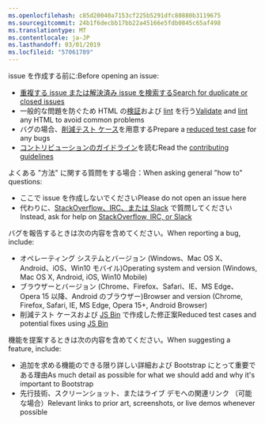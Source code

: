 ```yaml
---
ms.openlocfilehash: c85d20040a7153cf225b5291dfc80880b3119675
ms.sourcegitcommit: 24b1f6decbb17bb22a45166e5fdb0845c65af498
ms.translationtype: MT
ms.contentlocale: ja-JP
ms.lasthandoff: 03/01/2019
ms.locfileid: "57061789"
---
```

<span data-ttu-id="a7fed-101">issue を作成する前に:</span><span class="sxs-lookup"><span data-stu-id="a7fed-101">Before opening an issue:</span></span>

- [<span data-ttu-id="a7fed-102">重複する issue または解決済み issue を検索する</span><span class="sxs-lookup"><span data-stu-id="a7fed-102">Search for duplicate or closed issues</span></span>](https://github.com/twbs/bootstrap/issues?utf8=%E2%9C%93&q=is%3Aissue)
- <span data-ttu-id="a7fed-103">一般的な問題を防ぐため HTML の[検証](http://validator.w3.org/nu/)および [lint](https://github.com/twbs/bootlint#in-the-browser) を行う</span><span class="sxs-lookup"><span data-stu-id="a7fed-103">[Validate](http://validator.w3.org/nu/) and [lint](https://github.com/twbs/bootlint#in-the-browser) any HTML to avoid common problems</span></span>
- <span data-ttu-id="a7fed-104">バグの場合、[削減テスト ケース](https://css-tricks.com/reduced-test-cases/)を用意する</span><span class="sxs-lookup"><span data-stu-id="a7fed-104">Prepare a [reduced test case](https://css-tricks.com/reduced-test-cases/) for any bugs</span></span>
- <span data-ttu-id="a7fed-105">[コントリビューションのガイドライン](https://github.com/twbs/bootstrap/blob/master/CONTRIBUTING.md)を読む</span><span class="sxs-lookup"><span data-stu-id="a7fed-105">Read the [contributing guidelines](https://github.com/twbs/bootstrap/blob/master/CONTRIBUTING.md)</span></span>

<span data-ttu-id="a7fed-106">よくある "方法" に関する質問をする場合：</span><span class="sxs-lookup"><span data-stu-id="a7fed-106">When asking general "how to" questions:</span></span>

- <span data-ttu-id="a7fed-107">ここで issue を作成しないでください</span><span class="sxs-lookup"><span data-stu-id="a7fed-107">Please do not open an issue here</span></span>
- <span data-ttu-id="a7fed-108">代わりに、[StackOverflow、IRC、または Slack](https://github.com/twbs/bootstrap/blob/master/README.md#community) で質問してください</span><span class="sxs-lookup"><span data-stu-id="a7fed-108">Instead, ask for help on [StackOverflow, IRC, or Slack](https://github.com/twbs/bootstrap/blob/master/README.md#community)</span></span>

<span data-ttu-id="a7fed-109">バグを報告するときは次の内容を含めてください。</span><span class="sxs-lookup"><span data-stu-id="a7fed-109">When reporting a bug, include:</span></span>

- <span data-ttu-id="a7fed-110">オペレーティング システムとバージョン (Windows、Mac OS X、Android、iOS、Win10 モバイル)</span><span class="sxs-lookup"><span data-stu-id="a7fed-110">Operating system and version (Windows, Mac OS X, Android, iOS, Win10 Mobile)</span></span>
- <span data-ttu-id="a7fed-111">ブラウザーとバージョン (Chrome、Firefox、Safari、IE、MS Edge、Opera 15 以降、Android のブラウザー)</span><span class="sxs-lookup"><span data-stu-id="a7fed-111">Browser and version (Chrome, Firefox, Safari, IE, MS Edge, Opera 15+, Android Browser)</span></span>
- <span data-ttu-id="a7fed-112">削減テスト ケースおよび [JS Bin](https://jsbin.com) で作成した修正案</span><span class="sxs-lookup"><span data-stu-id="a7fed-112">Reduced test cases and potential fixes using [JS Bin](https://jsbin.com)</span></span>

<span data-ttu-id="a7fed-113">機能を提案するときは次の内容を含めてください。</span><span class="sxs-lookup"><span data-stu-id="a7fed-113">When suggesting a feature, include:</span></span>

- <span data-ttu-id="a7fed-114">追加を求める機能のできる限り詳しい詳細および Bootstrap にとって重要である理由</span><span class="sxs-lookup"><span data-stu-id="a7fed-114">As much detail as possible for what we should add and why it's important to Bootstrap</span></span>
- <span data-ttu-id="a7fed-115">先行技術、スクリーンショット、またはライブ デモへの関連リンク （可能な場合）</span><span class="sxs-lookup"><span data-stu-id="a7fed-115">Relevant links to prior art, screenshots, or live demos whenever possible</span></span>
